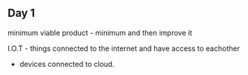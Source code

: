 ## Day 1

minimum viable product - minimum and then improve it

I.O.T - things connected to the internet and have access to eachother
  - devices connected to cloud.

